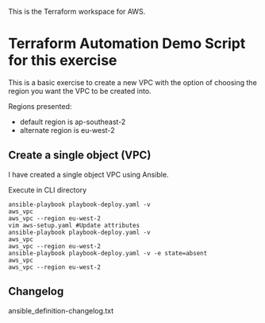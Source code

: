 This is the Terraform workspace for AWS.

# Terraform Automation Demo Script for this exercise

This is a basic exercise to create a new VPC with the option of choosing the region you want the VPC to be created into.

Regions presented:
- default region is ap-southeast-2
- alternate region is eu-west-2

## Create a single object (VPC)

I have created a single object VPC using Ansible.

Execute in CLI directory

```
ansible-playbook playbook-deploy.yaml -v
aws_vpc
aws_vpc --region eu-west-2
vim aws-setup.yaml #Update attributes
ansible-playbook playbook-deploy.yaml -v
aws_vpc
aws_vpc --region eu-west-2
ansible-playbook playbook-deploy.yaml -v -e state=absent
aws_vpc
aws_vpc --region eu-west-2
```

## Changelog
ansible_definition-changelog.txt
